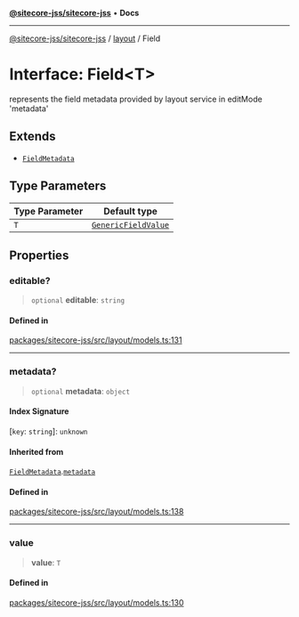 [**@sitecore-jss/sitecore-jss**](../../README.md) • **Docs**

***

[@sitecore-jss/sitecore-jss](../../README.md) / [layout](../README.md) / Field

# Interface: Field\<T\>

represents the field metadata provided by layout service in editMode 'metadata'

## Extends

- [`FieldMetadata`](FieldMetadata.md)

## Type Parameters

| Type Parameter | Default type |
| ------ | ------ |
| `T` | [`GenericFieldValue`](../type-aliases/GenericFieldValue.md) |

## Properties

### editable?

> `optional` **editable**: `string`

#### Defined in

[packages/sitecore-jss/src/layout/models.ts:131](https://github.com/Sitecore/jss/blob/ae6f916d439f946bec091261304f83eefbcedd38/packages/sitecore-jss/src/layout/models.ts#L131)

***

### metadata?

> `optional` **metadata**: `object`

#### Index Signature

 \[`key`: `string`\]: `unknown`

#### Inherited from

[`FieldMetadata`](FieldMetadata.md).[`metadata`](FieldMetadata.md#metadata)

#### Defined in

[packages/sitecore-jss/src/layout/models.ts:138](https://github.com/Sitecore/jss/blob/ae6f916d439f946bec091261304f83eefbcedd38/packages/sitecore-jss/src/layout/models.ts#L138)

***

### value

> **value**: `T`

#### Defined in

[packages/sitecore-jss/src/layout/models.ts:130](https://github.com/Sitecore/jss/blob/ae6f916d439f946bec091261304f83eefbcedd38/packages/sitecore-jss/src/layout/models.ts#L130)
